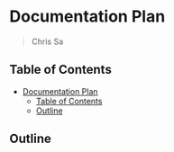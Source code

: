 # Documentation Plan

> Chris Sa

## Table of Contents

- [Documentation Plan](#documentation-plan)
  - [Table of Contents](#table-of-contents)
  - [Outline](#outline)

## Outline
